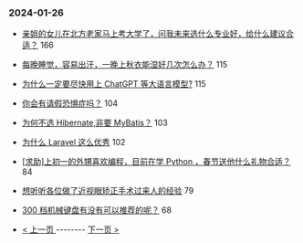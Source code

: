 ### 2024-01-26 
- [亲姐的女儿在北方老家马上考大学了，问我未来选什么专业好，给什么建议合适？](https://www.v2ex.com/t/1011683) 166
- [每晚睡觉，容易出汗，一晚上秋衣能湿好几次怎么办？](https://www.v2ex.com/t/1011636) 115
- [为什么一定要尽快用上 ChatGPT 等大语言模型?](https://www.v2ex.com/t/1011694) 115
- [你会有请假恐惧症吗？](https://www.v2ex.com/t/1011716) 104
- [为何不选 Hibernate,非要 MyBatis？](https://www.v2ex.com/t/1011737) 103
- [为什么 Laravel 这么优秀](https://www.v2ex.com/t/1011696) 102
- [[求助]上初一的外甥喜欢编程，目前在学 Python ，春节送他什么礼物合适？](https://www.v2ex.com/t/1011670) 84
- [想听听各位做了近视眼矫正手术过来人的经验](https://www.v2ex.com/t/1011642) 79
- [300 档机械键盘有没有可以推荐的呢？](https://www.v2ex.com/t/1011689) 68 

- [ < 上一页 ](https://github.com/able8/v2ex-hot-record/blob/master/2024-01-25.md) -------- [ 下一页 > ](https://github.com/able8/v2ex-hot-record/blob/master/2024-01-27.md)